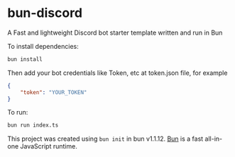 # bun-discord

A Fast and lightweight Discord bot starter template written and run in Bun

To install dependencies:

```bash
bun install
```

Then add your bot credentials like Token, etc at token.json file, for example

```json
{
    "token": "YOUR_TOKEN"
}
```

To run:

```bash
bun run index.ts
```

This project was created using `bun init` in bun v1.1.12. [Bun](https://bun.sh) is a fast all-in-one JavaScript runtime.
